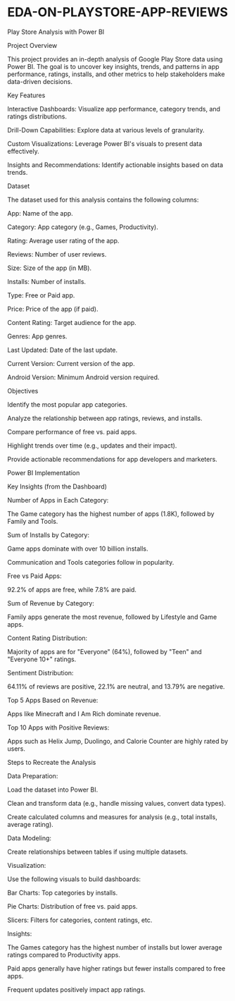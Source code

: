 # EDA-ON-PLAYSTORE-APP-REVIEWS
Play Store Analysis with Power BI

Project Overview

This project provides an in-depth analysis of Google Play Store data using Power BI. The goal is to uncover key insights, trends, and patterns in app performance, ratings, installs, and other metrics to help stakeholders make data-driven decisions.

Key Features

Interactive Dashboards: Visualize app performance, category trends, and ratings distributions.

Drill-Down Capabilities: Explore data at various levels of granularity.

Custom Visualizations: Leverage Power BI's visuals to present data effectively.

Insights and Recommendations: Identify actionable insights based on data trends.

Dataset

The dataset used for this analysis contains the following columns:

App: Name of the app.

Category: App category (e.g., Games, Productivity).

Rating: Average user rating of the app.

Reviews: Number of user reviews.

Size: Size of the app (in MB).

Installs: Number of installs.

Type: Free or Paid app.

Price: Price of the app (if paid).

Content Rating: Target audience for the app.

Genres: App genres.

Last Updated: Date of the last update.

Current Version: Current version of the app.

Android Version: Minimum Android version required.

Objectives

Identify the most popular app categories.

Analyze the relationship between app ratings, reviews, and installs.

Compare performance of free vs. paid apps.

Highlight trends over time (e.g., updates and their impact).

Provide actionable recommendations for app developers and marketers.

Power BI Implementation

Key Insights (from the Dashboard)

Number of Apps in Each Category:

The Game category has the highest number of apps (1.8K), followed by Family and Tools.

Sum of Installs by Category:

Game apps dominate with over 10 billion installs.

Communication and Tools categories follow in popularity.

Free vs Paid Apps:

92.2% of apps are free, while 7.8% are paid.

Sum of Revenue by Category:

Family apps generate the most revenue, followed by Lifestyle and Game apps.

Content Rating Distribution:

Majority of apps are for "Everyone" (64%), followed by "Teen" and "Everyone 10+" ratings.

Sentiment Distribution:

64.11% of reviews are positive, 22.1% are neutral, and 13.79% are negative.

Top 5 Apps Based on Revenue:

Apps like Minecraft and I Am Rich dominate revenue.

Top 10 Apps with Positive Reviews:

Apps such as Helix Jump, Duolingo, and Calorie Counter are highly rated by users.

Steps to Recreate the Analysis

Data Preparation:

Load the dataset into Power BI.

Clean and transform data (e.g., handle missing values, convert data types).

Create calculated columns and measures for analysis (e.g., total installs, average rating).

Data Modeling:

Create relationships between tables if using multiple datasets.

Visualization:

Use the following visuals to build dashboards:

Bar Charts: Top categories by installs.

Pie Charts: Distribution of free vs. paid apps.

Slicers: Filters for categories, content ratings, etc.


 Insights:

The Games category has the highest number of installs but lower average ratings compared to Productivity apps.

Paid apps generally have higher ratings but fewer installs compared to free apps.

Frequent updates positively impact app ratings.

